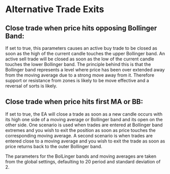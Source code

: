 # Alternative Trade Exits

## **Close trade when price hits opposing Bollinger Band:**

If set to true, this parameters causes an active buy trade to be closed as soon as the high of the current candle touches the upper Bollinger band. An active sell trade will be closed as soon as the low of the current candle touches the lower Bollinger band. The principle behind this is that the Bollinger band represents a level where price has been over extended away from the moving average due to a strong move away from it. Therefore support or resistance from zones is likely to be move effective and a reversal of sorts is likely.

## **Close trade when price hits first MA or BB:**

If set to true, the EA will close a trade as soon as a new candle occurs with its high one side of a moving average or Bollinger band and its open on the other side. One scenario is  used when trades are entered at Bollinger band extremes and you wish to exit the position as soon as price touches the corresponding moving average. A second scenario is when trades are entered close to a moving average and you wish to exit the trade as soon as price returns back to the outer Bollinger band.

The parameters for the BolLinger bands and moving averages are taken from the global settings, defaulting to 20 period and standard deviation of 2.


